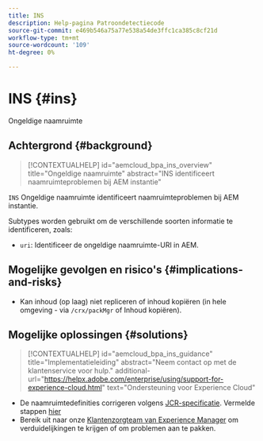 ```yaml
---
title: INS
description: Help-pagina Patroondetectiecode
source-git-commit: e469b546a75a77e538a54de3ffc1ca385c8cf21d
workflow-type: tm+mt
source-wordcount: '109'
ht-degree: 0%

---
```


# INS {#ins}

Ongeldige naamruimte

## Achtergrond {#background}

>[!CONTEXTUALHELP]
>id="aemcloud_bpa_ins_overview"
>title="Ongeldige naamruimte"
>abstract="INS identificeert naamruimteproblemen bij AEM instantie"

`INS`  Ongeldige naamruimte identificeert naamruimteproblemen bij AEM instantie.

Subtypes worden gebruikt om de verschillende soorten informatie te identificeren, zoals:

* `uri`: Identificeer de ongeldige naamruimte-URI in AEM.

## Mogelijke gevolgen en risico&#39;s {#implications-and-risks}

* Kan inhoud (op laag) niet repliceren of inhoud kopiëren (in hele omgeving - via `/crx/packMgr` of Inhoud kopiëren).

## Mogelijke oplossingen {#solutions}

>[!CONTEXTUALHELP]
>id="aemcloud_bpa_ins_guidance"
>title="Implementatieleiding"
>abstract="Neem contact op met de klantenservice voor hulp."
>additional-url="https://helpx.adobe.com/enterprise/using/support-for-experience-cloud.html" text="Ondersteuning voor Experience Cloud"

* De naamruimtedefinities corrigeren volgens [JCR-specificatie](https://developer.adobe.com/experience-manager/reference-materials/spec/jcr/1.0/4.5_Namespaces.html). Vermelde stappen [hier](https://experienceleaguecommunities.adobe.com/t5/adobe-experience-manager/how-can-i-delete-a-namespace-created-in-crx/td-p/225163)
* Bereik uit naar onze [Klantenzorgteam van Experience Manager](https://helpx.adobe.com/enterprise/using/support-for-experience-cloud.html) om verduidelijkingen te krijgen of om problemen aan te pakken.